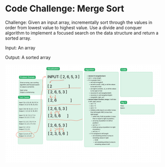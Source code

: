 # Code Challenge: Merge Sort

Challenge: Given an input array, incrementally sort through the values in order from lowest value to highest value. Use a divide and conquer algorithm to implement a focused search on the data structure and return a sorted array.

Input: An array

Output: A sorted array

![Initial unfinished whiteboard](./mergeSortInitial.png)
